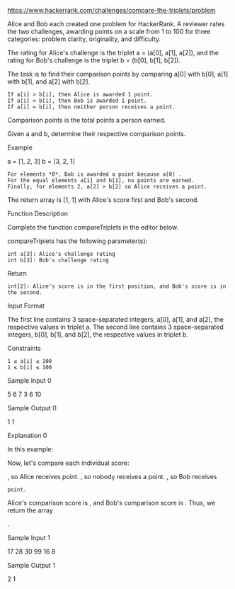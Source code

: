 https://www.hackerrank.com/challenges/compare-the-triplets/problem

Alice and Bob each created one problem for HackerRank. A reviewer rates the two challenges, awarding points on a scale from 1 to 100 for three categories: problem clarity, originality, and difficulty.

The rating for Alice's challenge is the triplet a = (a[0], a[1], a[2]), and the rating for Bob's challenge is the triplet b = (b[0], b[1], b[2]).

The task is to find their comparison points by comparing a[0] with b[0], a[1] with b[1], and a[2] with b[2].

    If a[i] > b[i], then Alice is awarded 1 point.
    If a[i] < b[i], then Bob is awarded 1 point.
    If a[i] = b[i], then neither person receives a point.

Comparison points is the total points a person earned.

Given a and b, determine their respective comparison points.

Example

a = [1, 2, 3]
b = [3, 2, 1]

    For elements *0*, Bob is awarded a point because a[0] .
    For the equal elements a[1] and b[1], no points are earned.
    Finally, for elements 2, a[2] > b[2] so Alice receives a point.

The return array is [1, 1] with Alice's score first and Bob's second.

Function Description

Complete the function compareTriplets in the editor below.

compareTriplets has the following parameter(s):

    int a[3]: Alice's challenge rating
    int b[3]: Bob's challenge rating

Return

    int[2]: Alice's score is in the first position, and Bob's score is in the second.

Input Format

The first line contains 3 space-separated integers, a[0], a[1], and a[2], the respective values in triplet a.
The second line contains 3 space-separated integers, b[0], b[1], and b[2], the respective values in triplet b.

Constraints

    1 ≤ a[i] ≤ 100
    1 ≤ b[i] ≤ 100

Sample Input 0

5 6 7
3 6 10

Sample Output 0

1 1

Explanation 0

In this example:

Now, let's compare each individual score:

, so Alice receives
point.
, so nobody receives a point.
, so Bob receives

    point.

Alice's comparison score is
, and Bob's comparison score is . Thus, we return the array

.

Sample Input 1

17 28 30
99 16 8

Sample Output 1

2 1
